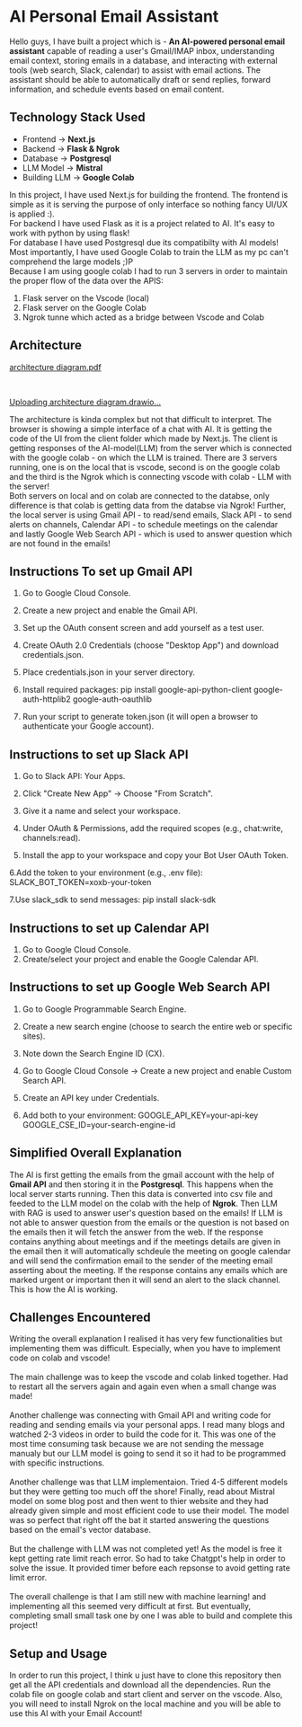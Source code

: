 # AI Personal Email Assistant

Hello guys, I have built a project which is - 
**An AI-powered personal email assistant** capable of reading a user's
Gmail/IMAP inbox, understanding email context, storing emails in a database, and
interacting with external tools (web search, Slack, calendar) to assist with email actions.
The assistant should be able to automatically draft or send replies, forward information,
and schedule events based on email content.

## Technology Stack Used
* Frontend -> **Next.js**
* Backend -> **Flask & Ngrok**
* Database -> **Postgresql**
* LLM Model -> **Mistral**
* Building LLM -> **Google Colab**

In this project, I have used Next.js for building the frontend. The frontend is simple as it is serving the purpose of only interface so nothing fancy UI/UX is applied :).</br>
For backend I have used Flask  as it is a project related to AI. It's easy to work with python by using flask! </br>
For database I have used Postgresql due its compatibilty with AI models! </br>
Most importantly, I have used Google Colab to train the LLM as my pc can't comprehend the large models ;)P</br>
Because I am using google colab I had to run 3 servers in order to maintain the proper flow of the data over the APIS:
1. Flask server on the Vscode (local)
2. Flask server on the Google Colab
3. Ngrok tunne which acted as a bridge between Vscode and Colab

## Architecture
[architecture diagram.pdf](https://github.com/user-attachments/files/19640301/architecture.diagram.pdf)

</br>

[Uploading architecture diagram.drawio…]()<mxfile host="app.diagrams.net" agent="Mozilla/5.0 (Windows NT 10.0; Win64; x64) AppleWebKit/537.36 (KHTML, like Gecko) Chrome/134.0.0.0 Safari/537.36" version="24.8.2">
  <diagram name="Page-1" id="_JxnIaNpEnCeHdC4lDcU">
    <mxGraphModel dx="1036" dy="589" grid="1" gridSize="10" guides="1" tooltips="1" connect="1" arrows="1" fold="1" page="1" pageScale="1" pageWidth="850" pageHeight="1100" math="0" shadow="0">
      <root>
        <mxCell id="0" />
        <mxCell id="1" parent="0" />
        <mxCell id="0177z8FTrYNIoKFOcdRL-3" value="" style="edgeStyle=orthogonalEdgeStyle;rounded=0;orthogonalLoop=1;jettySize=auto;html=1;" edge="1" parent="1" source="0177z8FTrYNIoKFOcdRL-1" target="0177z8FTrYNIoKFOcdRL-2">
          <mxGeometry relative="1" as="geometry" />
        </mxCell>
        <mxCell id="0177z8FTrYNIoKFOcdRL-1" value="Browser&lt;div&gt;(UI)&lt;/div&gt;" style="rounded=0;whiteSpace=wrap;html=1;" vertex="1" parent="1">
          <mxGeometry x="220" y="40" width="120" height="60" as="geometry" />
        </mxCell>
        <mxCell id="0177z8FTrYNIoKFOcdRL-5" value="" style="edgeStyle=orthogonalEdgeStyle;rounded=0;orthogonalLoop=1;jettySize=auto;html=1;" edge="1" parent="1" source="0177z8FTrYNIoKFOcdRL-2" target="0177z8FTrYNIoKFOcdRL-4">
          <mxGeometry relative="1" as="geometry" />
        </mxCell>
        <mxCell id="0177z8FTrYNIoKFOcdRL-2" value="Client&lt;div&gt;(Frontend Code)&lt;/div&gt;" style="rounded=0;whiteSpace=wrap;html=1;" vertex="1" parent="1">
          <mxGeometry x="220" y="150" width="120" height="60" as="geometry" />
        </mxCell>
        <mxCell id="0177z8FTrYNIoKFOcdRL-12" value="" style="edgeStyle=orthogonalEdgeStyle;rounded=0;orthogonalLoop=1;jettySize=auto;html=1;" edge="1" parent="1" source="0177z8FTrYNIoKFOcdRL-4" target="0177z8FTrYNIoKFOcdRL-6">
          <mxGeometry relative="1" as="geometry" />
        </mxCell>
        <mxCell id="0177z8FTrYNIoKFOcdRL-16" style="edgeStyle=orthogonalEdgeStyle;rounded=0;orthogonalLoop=1;jettySize=auto;html=1;" edge="1" parent="1" source="0177z8FTrYNIoKFOcdRL-4" target="0177z8FTrYNIoKFOcdRL-8">
          <mxGeometry relative="1" as="geometry" />
        </mxCell>
        <mxCell id="0177z8FTrYNIoKFOcdRL-19" style="edgeStyle=orthogonalEdgeStyle;rounded=0;orthogonalLoop=1;jettySize=auto;html=1;entryX=0;entryY=0.5;entryDx=0;entryDy=0;" edge="1" parent="1" source="0177z8FTrYNIoKFOcdRL-4" target="0177z8FTrYNIoKFOcdRL-7">
          <mxGeometry relative="1" as="geometry">
            <Array as="points">
              <mxPoint x="310" y="350" />
              <mxPoint x="395" y="350" />
              <mxPoint x="395" y="440" />
            </Array>
          </mxGeometry>
        </mxCell>
        <mxCell id="0177z8FTrYNIoKFOcdRL-4" value="Server&lt;div&gt;(Flask)&lt;/div&gt;" style="rounded=0;whiteSpace=wrap;html=1;" vertex="1" parent="1">
          <mxGeometry x="220" y="270" width="120" height="60" as="geometry" />
        </mxCell>
        <mxCell id="0177z8FTrYNIoKFOcdRL-15" style="edgeStyle=orthogonalEdgeStyle;rounded=0;orthogonalLoop=1;jettySize=auto;html=1;entryX=1;entryY=0.5;entryDx=0;entryDy=0;" edge="1" parent="1" source="0177z8FTrYNIoKFOcdRL-6" target="0177z8FTrYNIoKFOcdRL-4">
          <mxGeometry relative="1" as="geometry" />
        </mxCell>
        <mxCell id="0177z8FTrYNIoKFOcdRL-22" style="edgeStyle=orthogonalEdgeStyle;rounded=0;orthogonalLoop=1;jettySize=auto;html=1;" edge="1" parent="1" source="0177z8FTrYNIoKFOcdRL-6" target="0177z8FTrYNIoKFOcdRL-20">
          <mxGeometry relative="1" as="geometry" />
        </mxCell>
        <mxCell id="0177z8FTrYNIoKFOcdRL-6" value="Ngrok Server" style="rounded=0;whiteSpace=wrap;html=1;" vertex="1" parent="1">
          <mxGeometry x="450" y="270" width="120" height="60" as="geometry" />
        </mxCell>
        <mxCell id="0177z8FTrYNIoKFOcdRL-7" value="Calendar API&lt;div&gt;(Auto Scheduling)&lt;/div&gt;" style="rounded=0;whiteSpace=wrap;html=1;" vertex="1" parent="1">
          <mxGeometry x="450" y="410" width="120" height="60" as="geometry" />
        </mxCell>
        <mxCell id="0177z8FTrYNIoKFOcdRL-8" value="Slack API&lt;div&gt;(Send Alerts)&lt;/div&gt;" style="rounded=0;whiteSpace=wrap;html=1;" vertex="1" parent="1">
          <mxGeometry x="220" y="410" width="120" height="60" as="geometry" />
        </mxCell>
        <mxCell id="0177z8FTrYNIoKFOcdRL-9" value="Gmail API&lt;div&gt;(Read/Send)&lt;/div&gt;" style="rounded=0;whiteSpace=wrap;html=1;" vertex="1" parent="1">
          <mxGeometry x="20" y="410" width="120" height="60" as="geometry" />
        </mxCell>
        <mxCell id="0177z8FTrYNIoKFOcdRL-11" value="" style="edgeStyle=orthogonalEdgeStyle;rounded=0;orthogonalLoop=1;jettySize=auto;html=1;" edge="1" parent="1" source="0177z8FTrYNIoKFOcdRL-10" target="0177z8FTrYNIoKFOcdRL-6">
          <mxGeometry relative="1" as="geometry" />
        </mxCell>
        <mxCell id="0177z8FTrYNIoKFOcdRL-13" style="edgeStyle=orthogonalEdgeStyle;rounded=0;orthogonalLoop=1;jettySize=auto;html=1;entryX=1;entryY=0.25;entryDx=0;entryDy=0;" edge="1" parent="1" source="0177z8FTrYNIoKFOcdRL-10" target="0177z8FTrYNIoKFOcdRL-4">
          <mxGeometry relative="1" as="geometry" />
        </mxCell>
        <mxCell id="0177z8FTrYNIoKFOcdRL-10" value="Database&lt;div&gt;(Postgresql)&lt;/div&gt;" style="shape=cylinder3;whiteSpace=wrap;html=1;boundedLbl=1;backgroundOutline=1;size=15;" vertex="1" parent="1">
          <mxGeometry x="450" y="80" width="120" height="120" as="geometry" />
        </mxCell>
        <mxCell id="0177z8FTrYNIoKFOcdRL-17" style="edgeStyle=orthogonalEdgeStyle;rounded=0;orthogonalLoop=1;jettySize=auto;html=1;entryX=0.43;entryY=-0.01;entryDx=0;entryDy=0;entryPerimeter=0;" edge="1" parent="1" source="0177z8FTrYNIoKFOcdRL-4" target="0177z8FTrYNIoKFOcdRL-9">
          <mxGeometry relative="1" as="geometry" />
        </mxCell>
        <mxCell id="0177z8FTrYNIoKFOcdRL-21" value="" style="edgeStyle=orthogonalEdgeStyle;rounded=0;orthogonalLoop=1;jettySize=auto;html=1;" edge="1" parent="1" source="0177z8FTrYNIoKFOcdRL-20" target="0177z8FTrYNIoKFOcdRL-6">
          <mxGeometry relative="1" as="geometry" />
        </mxCell>
        <mxCell id="0177z8FTrYNIoKFOcdRL-20" value="LLM&lt;div&gt;(Google Colab)&lt;/div&gt;" style="rounded=0;whiteSpace=wrap;html=1;" vertex="1" parent="1">
          <mxGeometry x="670" y="270" width="120" height="60" as="geometry" />
        </mxCell>
      </root>
    </mxGraphModel>
  </diagram>
</mxfile>

The architecture is kinda complex but not that difficult to interpret. The browser is showing a simple interface of a chat with AI. It is getting the code of the UI from the client folder which made by Next.js.
The client is getting responses of the AI-model(LLM) from the server which is connected with the google colab - on which the LLM is trained. There are 3 servers running, one is on the local that is vscode, second 
is on the google colab and the third is the Ngrok which is connecting vscode with colab - LLM with the server! </br>
Both servers on local and on colab are connected to the databse, only difference is that colab is getting data from the databse via Ngrok! Further, the local server is using Gmail API - to read/send emails, Slack API - to send alerts on channels, 
Calendar API - to schedule meetings on the calendar and lastly Google Web Search API - which is used to answer question which are not found in the emails!

## Instructions To set up Gmail API
1. Go to Google Cloud Console.

2. Create a new project and enable the Gmail API.

3. Set up the OAuth consent screen and add yourself as a test user.

4. Create OAuth 2.0 Credentials (choose "Desktop App") and download credentials.json.

5. Place credentials.json in your server directory.

6. Install required packages:
pip install google-api-python-client google-auth-httplib2 google-auth-oauthlib
7. Run your script to generate token.json (it will open a browser to authenticate your Google account).

## Instructions to set up Slack API
1. Go to Slack API: Your Apps.

2. Click "Create New App" → Choose "From Scratch".

3. Give it a name and select your workspace.

4. Under OAuth & Permissions, add the required scopes (e.g., chat:write, channels:read).

5. Install the app to your workspace and copy your Bot User OAuth Token.

6.Add the token to your environment (e.g., .env file):
SLACK_BOT_TOKEN=xoxb-your-token

7.Use slack_sdk to send messages:
pip install slack-sdk

## Instructions to set up Calendar API
1. Go to Google Cloud Console.
2. Create/select your project and enable the Google Calendar API.

## Instructions to set up Google Web Search API
1. Go to Google Programmable Search Engine.

2. Create a new search engine (choose to search the entire web or specific sites).

3. Note down the Search Engine ID (CX).

4. Go to Google Cloud Console → Create a new project and enable Custom Search API.

5. Create an API key under Credentials.

6. Add both to your environment:
GOOGLE_API_KEY=your-api-key
GOOGLE_CSE_ID=your-search-engine-id

## Simplified Overall Explanation

The AI is first getting the emails from the gmail account with the help of **Gmail API** and then storing it in the **Postgresql**. This happens when the local server starts running. Then this data is converted 
into csv file and feeded to the LLM model on the colab with the help of **Ngrok**. Then LLM with RAG is used to answer user's question based on the emails! If LLM is not able to answer question from the emails or the 
question is not based on the emails then it will fetch the answer from the web. If the response contains anything about meetings and if the meetings details are given in the email then it will automatically schdeule the 
meeting on google calendar and will send the confirmation email to the sender of the meeting email asserting about the meeting. If the response contains any emails which are marked urgent or important then it will send an alert to the slack channel.
This is how the AI is working.


## Challenges Encountered

Writing the overall explanation I realised it has very few functionalities but implementing them was difficult. Especially, when you have to implement code on colab and vscode! </br>
</br>
The main challenge was to keep the vscode and colab linked together. Had to restart all the servers again and again even when a small change was made!</br>
</br>
Another challenge was connecting with Gmail API and writing code for reading and sending emails via your personal apps. I read many blogs and watched 2-3 videos in order to build the code for it. This was one of the most time consuming task
because we are not sending the message manualy but our LLM model is going to send it so it had to be programmed with specific instructions.
</br>
</br>
Another challenge was that LLM implementaion. Tried 4-5 different models but they were getting too much off the shore! Finally, read about Mistral model on some blog post and then went to thier website and they had
already given simple and most efficient code to use their model. The model was so perfect that right off the bat it started answering the questions based on the email's vector database.</br>
</br> 
But the challenge with LLM was not completed yet! As the model is free it kept getting rate limit reach error. So had to take Chatgpt's help in order to solve the issue. It provided timer before each repsonse to avoid getting rate limit error.
</br>
</br>
The overall challenge is that I am still new with machine learning! and implementing all this seemed very difficult at first. But eventually, completing small small task one by one I was able to build and complete this project!

## Setup and Usage

In order to run this project, I think u just have to clone this repository then get all the API credentials and download all the dependencies. Run the colab file on google colab and start client and server on the vscode.
Also, you will need to install Ngrok on the local machine and you will be able to use this AI with your Email Account!
